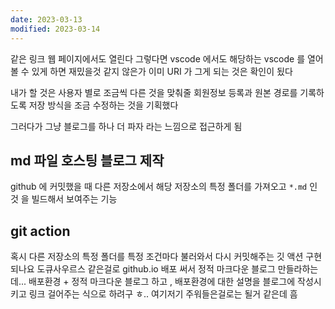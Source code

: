 ```yaml
---
date: 2023-03-13
modified: 2023-03-14
---
```


같은 링크
웹 페이지에서도 열린다
그렇다면 vscode 에서도 해당하는 vscode 를 열어볼 수 있게 하면 재밌을것 같지 않은가
이미 URI 가 그게 되는 것은 확인이 됬다

내가 할 것은 사용자 별로 조금씩 다른 것을 맞춰줄 회원정보 등록과
원본 경로를 기록하도록 저장 방식을 조금 수정하는 것을 기획했다

그러다가 그냥 블로그를 하나 더 파자 라는 느낌으로 접근하게 됨

## md 파일 호스팅 블로그 제작

github 에 커밋했을 때 다른 저장소에서 해당 저장소의 특정 폴더를 가져오고 `*.md` 인 것
을 빌드해서 보여주는 기능

## git action

혹시 다른 저장소의 특정 폴더를 특정 조건마다 불러와서 다시 커밋해주는 깃 액션 구현되나요
도큐사우르스 같은걸로 github.io 배포 써서 정적 마크다운 블로그 만들라하는데...
배포환경 + 정적 마크다운 블로그 하고 , 배포환경에 대한 설명을 블로그에 작성시키고 링크 걸어주는 식으로 하려구 ㅎ..
여기저기 주워들은걸로는 될거 같은데 흠

